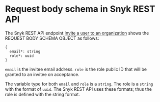 # Request body schema in Snyk REST API

The Snyk REST API endpoint [Invite a user to an organization](https://apidocs.snyk.io/?version=2022-10-06%7Ebeta#post-/orgs/-org\_id-/invites) shows the REQUEST BODY SCHEMA OBJECT as follows:

```
{ 
  email*: string 
  role*: uuid 
}
```

`email` is the invitee email address. `role` is the role public ID that will be granted to an invitee on acceptance.

The variable type for both `email` and `role` is a `string`. The role is a `string` with the format of `uuid`. The Snyk REST API uses these formats; thus the role is defined with the string format.
